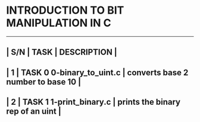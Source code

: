 # INTRODUCTION TO BIT MANIPULATION IN C
----------------------------------------------------------------------------
| S/N |          TASK                |        DESCRIPTION                  |
----------------------------------------------------------------------------
|  1  |   TASK 0 0-binary_to_uint.c  | converts base 2 number to base 10   |
---------------------------------------------------------------------------
|  2  |   TASK 1 1-print_binary.c    | prints the binary rep of an uint    |
----------------------------------------------------------------------------

